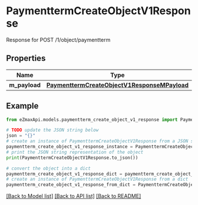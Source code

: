 # PaymenttermCreateObjectV1Response

Response for POST /1/object/paymentterm

## Properties

Name | Type | Description | Notes
------------ | ------------- | ------------- | -------------
**m_payload** | [**PaymenttermCreateObjectV1ResponseMPayload**](PaymenttermCreateObjectV1ResponseMPayload.md) |  | 

## Example

```python
from eZmaxApi.models.paymentterm_create_object_v1_response import PaymenttermCreateObjectV1Response

# TODO update the JSON string below
json = "{}"
# create an instance of PaymenttermCreateObjectV1Response from a JSON string
paymentterm_create_object_v1_response_instance = PaymenttermCreateObjectV1Response.from_json(json)
# print the JSON string representation of the object
print(PaymenttermCreateObjectV1Response.to_json())

# convert the object into a dict
paymentterm_create_object_v1_response_dict = paymentterm_create_object_v1_response_instance.to_dict()
# create an instance of PaymenttermCreateObjectV1Response from a dict
paymentterm_create_object_v1_response_from_dict = PaymenttermCreateObjectV1Response.from_dict(paymentterm_create_object_v1_response_dict)
```
[[Back to Model list]](../README.md#documentation-for-models) [[Back to API list]](../README.md#documentation-for-api-endpoints) [[Back to README]](../README.md)


